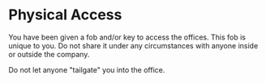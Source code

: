 # Physical Access

You have been given a fob and/or key to access the offices. This fob is unique to you. Do not share it under any circumstances with anyone inside or outside the company.

Do not let anyone "tailgate" you into the office.
